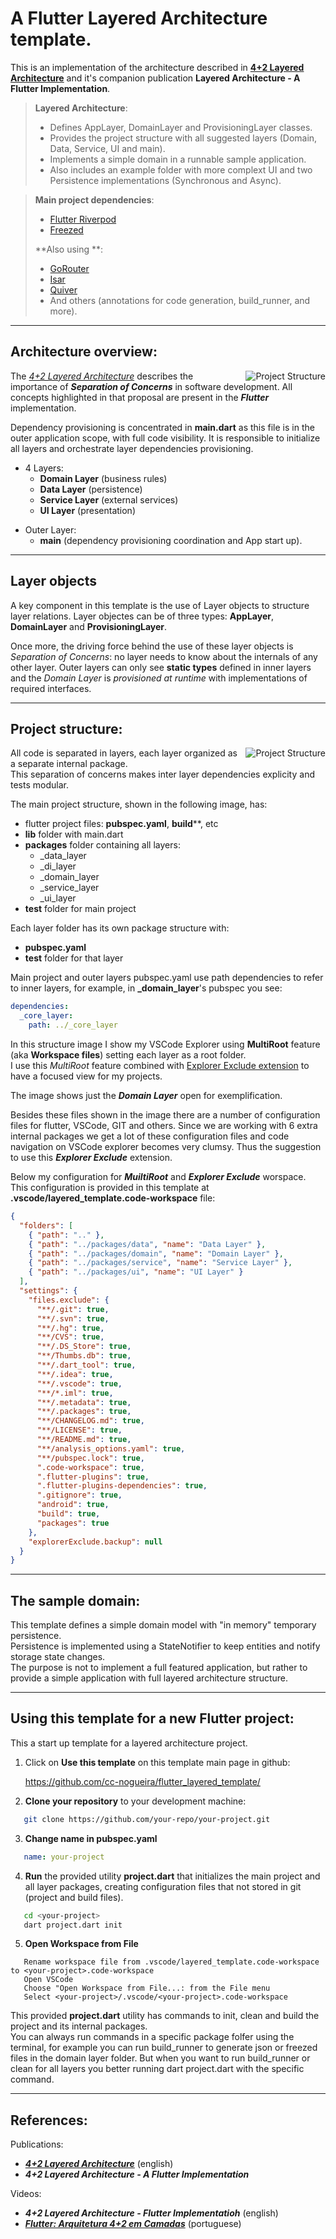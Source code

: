 # A Flutter **Layered Architecture** template.

This is an implementation of the architecture described in [**4+2 Layered Architecture**](https://medium.com/@nogueira.cc/4-2-layered-architecture-313329082989) and it's companion publication **Layered Architecture - A Flutter Implementation**. 

> **Layered Architecture**:
> - Defines AppLayer, DomainLayer and ProvisioningLayer classes.
> - Provides the project structure with all suggested layers (Domain, Data, Service, UI and main).
> - Implements a simple domain in a runnable sample application.
> - Also includes an example folder with more complext UI and two Persistence implementations (Synchronous and Async).
  
> **Main project dependencies**:
> - [Flutter Riverpod](https://pub.dev/packages/flutter_riverpod)
> - [Freezed](https://pub.dev/packages/freezed)
>
> **Also using **:
> - [GoRouter](https://pub.dev/packages/go_router)
> - [Isar](https://pub.dev/packages/isar)
> - [Quiver](https://pub.dev/packages/quiver)
> - And others (annotations for code generation, build_runner, and more).

---

## Architecture overview:

<img align="right" src="https://raw.githubusercontent.com/cc-nogueira/flutter_layered_template/media/Layered_Architecture_380x420.png?raw=true" alt="Project Structure" style="padding-left: 20px">

The [*4+2 Layered Architecture*](https://medium.com/@nogueira.cc/4-2-layered-architecture-313329082989) describes the importance of ***Separation of Concerns*** in software development. All concepts highlighted in that proposal are present in the ***Flutter*** implementation.  

Dependency provisioning is concentrated in **main.dart** as this file is in the outer application scope, with full code visibility. It is responsible to initialize all layers
and orchestrate layer dependencies provisioning.

- 4 Layers:
  - **Domain Layer** (business rules)
  - **Data Layer** (persistence)
  - **Service Layer** (external services)
  - **UI Layer** (presentation)
>
- Outer Layer:
  - **main** (dependency provisioning coordination and App start up).
>

---

## Layer objects
A key component in this template is the use of Layer objects to structure layer relations. Layer objectes can be of three types: **AppLayer**, **DomainLayer** and **ProvisioningLayer**.  

Once more, the driving force behind the use of these layer objects is *Separation of Concerns*: no layer needs to know about the internals of any other layer. Outer layers can only see **static types** defined in inner layers and
the *Domain Layer* is *provisioned at runtime* with implementations of required interfaces.

---

## Project structure:

<img align="right" src="https://raw.githubusercontent.com/cc-nogueira/flutter_layered_template/media/Project_Structure.png?raw=true" alt="Project Structure">

All code is separated in layers, each layer organized as a separate internal package.  
This separation of concerns makes inter layer dependencies explicity and tests modular.  

The main project structure, shown in the following image, has:
* flutter project files: **pubspec.yaml**, **build****, etc
* **lib** folder with main.dart
* **packages** folder containing all layers:
  * _data_layer
  * _di_layer
  * _domain_layer
  * _service_layer
  * _ui_layer
* **test** folder for main project

Each layer folder has its own package structure with:
* **pubspec.yaml**
* **test** folder for that layer

Main project and outer layers pubspec.yaml use path dependencies to
refer to inner layers, for example, in **_domain_layer**'s pubspec you see:

``` yaml
dependencies:
  _core_layer:
    path: ../_core_layer
```

In this structure image I show my VSCode Explorer using **MultiRoot** feature (aka **Workspace files**) setting each layer as a root folder.  
I use this *MultiRoot* feature combined with [Explorer Exclude extension](https://marketplace.visualstudio.com/items?itemName=RedVanWorkshop.explorer-exclude-vscode-extension) to have a focused view for my projects.

The image shows just the ***Domain Layer*** open for exemplification. 

Besides these files shown in the image there are a number of configuration files for flutter, VSCode, GIT and others. Since we are working with 6 extra internal packages we get a lot of these configuration files and code navigation on VSCode explorer becomes very clumsy. Thus the suggestion to use this ***Explorer Exclude*** extension.

Below my configuration for ***MuiltiRoot*** and ***Explorer Exclude*** worspace. This configuration is provided in this template at **.vscode/layered_template.code-workspace** file:
``` json
{
  "folders": [
    { "path": ".." },
    { "path": "../packages/data", "name": "Data Layer" },
    { "path": "../packages/domain", "name": "Domain Layer" },
    { "path": "../packages/service", "name": "Service Layer" },
    { "path": "../packages/ui", "name": "UI Layer" }
  ],
  "settings": {
    "files.exclude": {
      "**/.git": true,
      "**/.svn": true,
      "**/.hg": true,
      "**/CVS": true,
      "**/.DS_Store": true,
      "**/Thumbs.db": true,
      "**/.dart_tool": true,
      "**/.idea": true,
      "**/.vscode": true,
      "**/*.iml": true,
      "**/.metadata": true,
      "**/.packages": true,
      "**/CHANGELOG.md": true,
      "**/LICENSE": true,
      "**/README.md": true,
      "**/analysis_options.yaml": true,
      "**/pubspec.lock": true,
      ".code-workspace": true,
      ".flutter-plugins": true,
      ".flutter-plugins-dependencies": true,
      ".gitignore": true,
      "android": true,
      "build": true,
      "packages": true
    },
    "explorerExclude.backup": null
  }
}
```

---

## The sample domain:
This template defines a simple domain model with "in memory" temporary persistence.  
Persistence is implemented using a StateNotifier to keep entities and notify storage state changes.  
The purpose is not to implement a full featured application, but rather to provide a
simple application with full layered architecture structure.

---

## Using this template for a new Flutter project:
This a start up template for a layered architecture project. 
1. Click on **Use this template** on this template main page in github:

   https://github.com/cc-nogueira/flutter_layered_template/

2. **Clone your repository** to your development machine:
```bash
   git clone https://github.com/your-repo/your-project.git
```

3. **Change name in pubspec.yaml**
```yaml
   name: your-project
```

4. **Run** the provided utility **project.dart** that initializes the main project
and all layer packages, creating configuration files that not stored in git (project
and build files).  

```bash
   cd <your-project>
   dart project.dart init
```

5. **Open Workspace from File** 

```
   Rename workspace file from .vscode/layered_template.code-workspace to <your-project>.code-workspace
   Open VSCode
   Choose "Open Workspace from File...: from the File menu
   Select <your-project>/.vscode/<your-project>.code-workspace
```

This provided **project.dart** utility has commands to init, clean and build
the project and its internal packages.  
You can always run commands in a specific package folfer using the terminal,
for example you can run build_runner to generate json or freezed files in the
domain layer folder. But when you want to run build_runner or clean for all layers
you better running dart project.dart with the specific command.

---

## References:

Publications:
- ***[4+2 Layered Architecture](https://medium.com/@nogueira.cc/4-2-layered-architecture-313329082989)*** (english)
- ***4+2 Layered Architecture - A Flutter Implementation***

Videos:
- ***4+2 Layered Architecture - Flutter Implementatioh*** (english)
- ***[Flutter: Arquitetura 4+2 em Camadas](https://odysee.com/@Flutter:8/Flutter_Arquitetura_4+2:2)*** (portuguese)
